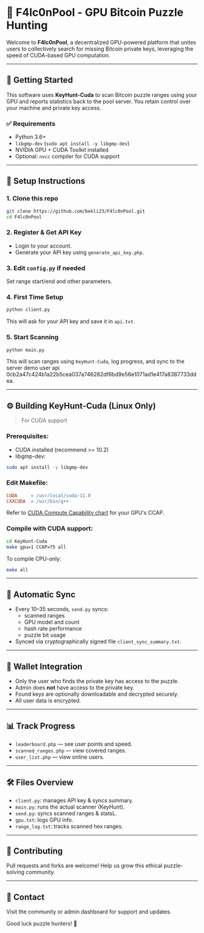 # 🧠 F4lc0nPool - GPU Bitcoin Puzzle Hunting

Welcome to **F4lc0nPool**, a decentralized GPU-powered platform that unites users to collectively search for missing Bitcoin private keys, leveraging the speed of CUDA-based GPU computation.

---

## 🔧 Getting Started

This software uses **KeyHunt-Cuda** to scan Bitcoin puzzle ranges using your GPU and reports statistics back to the pool server. You retain control over your machine and private key access.

### ✅ Requirements

- Python 3.6+
- `libgmp-dev` (`sudo apt install -y libgmp-dev`)
- NVIDIA GPU + CUDA Toolkit installed
- Optional: `nvcc` compiler for CUDA support

---

## 🚀 Setup Instructions

### 1. Clone this repo
```bash
git clone https://github.com/bekli23/F4lc0nPool.git
cd F4lc0nPool
```

### 2. Register & Get API Key

- Login to your account.
- Generate your API key using `generate_api_key.php`.

### 3. Edit `config.py` if needed

Set range start/end and other parameters.

### 4. First Time Setup

```bash
python client.py
```

This will ask for your API key and save it in `api.txt`.

### 5. Start Scanning

```bash
python main.py
```

This will scan ranges using `KeyHunt-Cuda`, log progress, and sync to the server demo user api 0cb2a47c424b1a22b5cea037a746282df6bd9e56e1071ad1e417a8387733ddea.

---

## ⚙️ Building KeyHunt-Cuda (Linux Only)

> For CUDA support

### Prerequisites:

- CUDA installed (recommend >= 10.2)
- libgmp-dev:
```bash
sudo apt install -y libgmp-dev
```

### Edit Makefile:

```Makefile
CUDA     = /usr/local/cuda-11.0
CXXCUDA  = /usr/bin/g++
```

Refer to [CUDA Compute Capability chart](https://arnon.dk/matching-sm-architectures-arch-and-gencode-for-various-nvidia-cards/) for your GPU's CCAP.

### Compile with CUDA support:
```bash
cd KeyHunt-Cuda
make gpu=1 CCAP=75 all
```

To compile CPU-only:
```bash
make all
```

---

## 🔁 Automatic Sync

- Every 10–35 seconds, `send.py` syncs:
  - scanned ranges
  - GPU model and count
  - hash rate performance
  - puzzle bit usage
- Synced via cryptographically signed file `client_sync_summary.txt`.

---

## 💼 Wallet Integration

- Only the user who finds the private key has access to the puzzle.
- Admin does **not** have access to the private key.
- Found keys are optionally downloadable and decrypted securely.
- All user data is encrypted.

---

## 📊 Track Progress

- `leaderboard.php` — see user points and speed.
- `scanned_ranges.php` — view covered ranges.
- `user_list.php` — view online users.

---

## 🛠 Files Overview

- `client.py`: manages API key & syncs summary.
- `main.py`: runs the actual scanner (KeyHunt).
- `send.py`: syncs scanned ranges & statsL.
- `gpu.txt`: logs GPU info.
- `range_log.txt`: tracks scanned hex ranges.

---

## 🤝 Contributing

Pull requests and forks are welcome! Help us grow this ethical puzzle-solving community.

---

## 💬 Contact

Visit the community or admin dashboard for support and updates.

Good luck puzzle hunters! 💸
